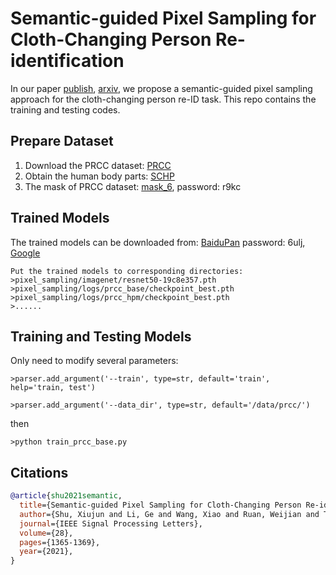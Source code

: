 # Semantic-guided Pixel Sampling for Cloth-Changing Person Re-identification

In our paper [publish](https://ieeexplore.ieee.org/abstract/document/9463711/), [arxiv](https://arxiv.org/abs/2107.11522), we propose a semantic-guided pixel sampling approach for the cloth-changing person re-ID task.  This repo contains the training and testing codes.

## Prepare Dataset
1. Download the PRCC dataset:  [PRCC](http://isee-ai.cn/~yangqize/clothing.html)
2. Obtain the human body parts: [SCHP](https://github.com/PeikeLi/Self-Correction-Human-Parsing)
3. The mask of PRCC dataset: [mask_6](https://pan.baidu.com/s/1sX1qFgo3I-4OfEdEr-opSg), password: r9kc


## Trained Models
The trained models can be downloaded from: [BaiduPan](https://pan.baidu.com/s/1JOOJp_NPbsU19DdBr7ze9g) password: 6ulj, [Google](https://drive.google.com/drive/folders/1Ko8pg439hf6_Om6a3P-SeiKTWoEAnpv2?usp=sharing)
```
Put the trained models to corresponding directories:
>pixel_sampling/imagenet/resnet50-19c8e357.pth
>pixel_sampling/logs/prcc_base/checkpoint_best.pth
>pixel_sampling/logs/prcc_hpm/checkpoint_best.pth
>...... 
 ```
 
 ## Training and Testing Models
 Only need to modify several parameters:
 ```
 >parser.add_argument('--train', type=str, default='train', help='train, test')
 
 >parser.add_argument('--data_dir', type=str, default='/data/prcc/')
```
then
```
>python train_prcc_base.py
```

## Citations
```bibtex
@article{shu2021semantic,
  title={Semantic-guided Pixel Sampling for Cloth-Changing Person Re-identification},
  author={Shu, Xiujun and Li, Ge and Wang, Xiao and Ruan, Weijian and Tian, Qi},
  journal={IEEE Signal Processing Letters},
  volume={28},
  pages={1365-1369},
  year={2021}, 
}
```

